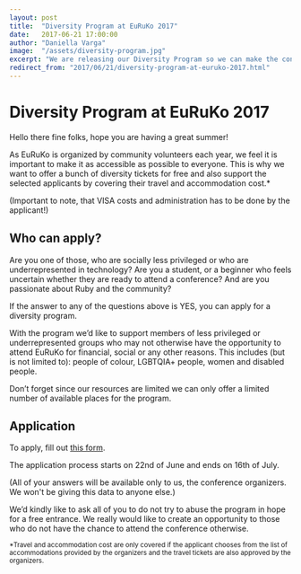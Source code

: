 ```yaml
---
layout: post
title:  "Diversity Program at EuRuKo 2017"
date:   2017-06-21 17:00:00
author: "Daniella Varga"
image:  "/assets/diversity-program.jpg"
excerpt: "We are releasing our Diversity Program so we can make the conference as accessible as possible to everyone."
redirect_from: "2017/06/21/diversity-program-at-euruko-2017.html"
---
```


# Diversity Program at EuRuKo 2017

Hello there fine folks, hope you are having a great summer!

As EuRuKo is organized by community volunteers each year, we feel it is important to make it as accessible as possible to everyone. This is why we want to offer a bunch of diversity tickets for free and also support the selected applicants by covering their travel and accommodation cost.*

(Important to note, that VISA costs and administration has to be done by the applicant!)

## Who can apply?

Are you one of those, who are socially less privileged or who are underrepresented in technology? Are you a student, or a beginner who feels uncertain whether they are ready to attend a conference? And are you passionate about Ruby and the community?

If the answer to any of the questions above is YES, you can apply for a diversity program.

With the program we’d like to support members of less privileged or underrepresented groups who may not otherwise have the opportunity to attend EuRuKo for financial, social or any other reasons. This includes (but is not limited to): people of colour, LGBTQIA+ people, women and disabled people.

Don’t forget since our resources are limited we can only offer a limited number of available places for the program.

## Application

To apply, fill out [this form](https://docs.google.com/a/digitalnatives.hu/forms/d/e/1FAIpQLSc4eI9F9_1wtHqR8QtZOKt_5reLhzncNQ_VPKgCTbk3tyD9kQ/viewform).

The application process starts on 22nd of June and ends on 16th of July.

(All of your answers will be available only to us, the conference organizers. We won't be giving this data to anyone else.)

We’d kindly like to ask all of you to do not try to abuse the program in hope for a free entrance. We really would like to create an opportunity to those who do not have the chance to attend the conference otherwise.

<sub>*Travel and accommodation cost are only covered if the applicant chooses from the list of accommodations provided by the organizers and the travel tickets are also approved by the organizers.</sub>
